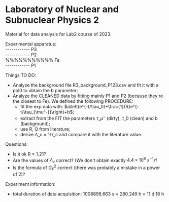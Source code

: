 # Laboratory of Nuclear and Subnuclear Physics 2
Material for data analysis for Lab2 course of 2023.

Experimental apparatus: <br />
 ------------	P3 <br />
 ------------	P2 <br />
%%%%%%%%%%%	Fe <br />
 ------------	P1 <br />

Things TO DO:
- Analyze the background file R3\_background\_P123.csv and fit it with a pol0 to obtain the b parameter;
- Analyze the CLEANED data by fitting mainly P1 and P2 (because they're the closest to Fe). We defined the following PROCEDURE:
	- fit the exp data with: $`a\left(e^{-t/\tau_0}+\frac{1}{R}e^{-t/\tau_{\mu^-}}\right)+b`$;
	- extract from the FIT the parameters $\tau\_{\mu^-}$ (dirty), $\tau\_0$ (clean) and b (background);
	- use R, Q from literature;
	- derive $\Lambda\_c$ = $1/\tau\_c$ and compare it with the literature value.

Questions:
- Is it ok R = 1.21?
- Are the values of $`\Lambda_c`$ correct? (We don't obtain exactly $`4.4\times10^{6}`$ $`s^{-1}`$)?
- Is the formula of $`G_{F}^2`$ correct (there was probably a mistake in a power of 2)?

Experiment information:
- total duration of data acquisition: 1008896.663 s = 280.249 h = 11 d 16 h
